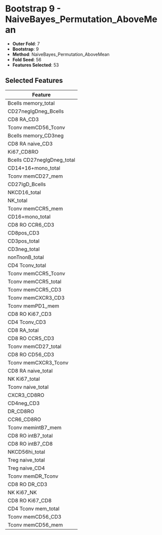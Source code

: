# Bootstrap 9 - NaiveBayes_Permutation_AboveMean

- **Outer Fold**: 7
- **Bootstrap**: 9
- **Method**: NaiveBayes_Permutation_AboveMean
- **Fold Seed**: 56
- **Features Selected**: 53

## Selected Features

| Feature |
|---------|
| Bcells memory_total |
| CD27negIgDneg_Bcells |
| CD8 RA_CD3 |
| Tconv memCD56_Tconv |
| Bcells memory_CD3neg |
| CD8 RA naive_CD3 |
| Ki67_CD8RO |
| Bcells CD27negIgDneg_total |
| CD14+16+mono_total |
| Tconv memCD27_mem |
| CD27IgD_Bcells |
| NKCD16_total |
| NK_total |
| Tconv memCCR5_mem |
| CD16+mono_total |
| CD8 RO CCR6_CD3 |
| CD8pos_CD3 |
| CD3pos_total |
| CD3neg_total |
| nonTnonB_total |
| CD4 Tconv_total |
| Tconv memCCR5_Tconv |
| Tconv memCCR5_total |
| Tconv memCCR5_CD3 |
| Tconv memCXCR3_CD3 |
| Tconv memPD1_mem |
| CD8  RO Ki67_CD3 |
| CD4 Tconv_CD3 |
| CD8 RA_total |
| CD8 RO CCR5_CD3 |
| Tconv memCD27_total |
| CD8 RO CD56_CD3 |
| Tconv memCXCR3_Tconv |
| CD8 RA naive_total |
| NK Ki67_total |
| Tconv naive_total |
| CXCR3_CD8RO |
| CD4neg_CD3 |
| DR_CD8RO |
| CCR6_CD8RO |
| Tconv memintB7_mem |
| CD8 RO intB7_total |
| CD8 RO intB7_CD8 |
| NKCD56hi_total |
| Treg naive_total |
| Treg naive_CD4 |
| Tconv memDR_Tconv |
| CD8 RO DR_CD3 |
| NK Ki67_NK |
| CD8 RO Ki67_CD8 |
| CD4 Tconv mem_total |
| Tconv memCD56_CD3 |
| Tconv memCD56_mem |
